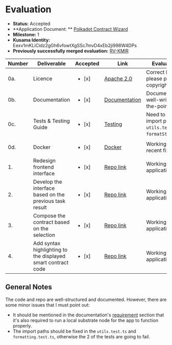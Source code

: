 # Evaluation

- **Status:** Accepted
- **Application Document:
  ** [Polkadot Contract Wizard](https://github.com/w3f/Grants-Program/blob/master/applications/polkadot-contract-wizard.md)
- **Milestone:** 1
- **Kusama Identity:** Eexv1mKLiCidz2gGh6vfowtXgSSc7mvD4xEb2ji998W4DPs
- **Previously successfully merged evaluation:** [RV-KMIR](https://github.com/w3f/Grant-Milestone-Delivery/pull/820)

| Number | Deliverable                                                  | Accepted               | Link                                                                                              | Evaluation Notes                                                                                                                           |
|--------|--------------------------------------------------------------|------------------------|---------------------------------------------------------------------------------------------------|--------------------------------------------------------------------------------------------------------------------------------------------|
| 0a.    | Licence                                                      | <ul><li>[x] </li></ul> | [Apache 2.0](https://github.com/protofire/polkadot-contract-wizard/blob/milestone-1/LICENSE)      | Correct Licence, but please put your copyright [here](https://github.com/protofire/polkadot-contract-wizard/blob/milestone-1/LICENSE#L189) |
| 0b.    | Documentation                                                | <ul><li>[x] </li></ul> | [Documentation](https://github.com/protofire/polkadot-contract-wizard/blob/milestone-1/README.md) | Documentation is well-written and to-the-point.                                                                                            |
| 0c.    | Tests & Testing Guide                                        | <ul><li>[x] </li></ul> | [Testing](https://github.com/protofire/polkadot-contract-wizard/blob/milestone-1/tests/Readme.md) | Need to change the import paths in `utils.test.ts` and `formatString.test.ts`.                                                             |
| 0d.    | Docker                                                       | <ul><li>[x] </li></ul> | [Docker](https://github.com/protofire/polkadot-contract-wizard#a-with-docker)                     | Working fine after the recent fixes                                                                                                        |
| 1.     | Redesign frontend interface                                  | <ul><li>[x] </li></ul> | [Repo link](https://github.com/protofire/polkadot-contract-wizard/tree/milestone-1)               | Working as per application.                                                                                                                |
| 2.     | Develop the interface based on the previous task result      | <ul><li>[x] </li></ul> | [Repo link](https://github.com/protofire/polkadot-contract-wizard/tree/milestone-1)               | Working as per application                                                                                                                 |
| 3.     | Compose the contract based on the selection                  | <ul><li>[x] </li></ul> | [Repo link](https://github.com/protofire/polkadot-contract-wizard/tree/milestone-1)               | Working as per application                                                                                                                 |
| 4.     | Add syntax highlighting to the displayed smart contract code | <ul><li>[x] </li></ul> | [Repo link](https://github.com/protofire/polkadot-contract-wizard/tree/milestone-1)               | Working as per application                                                                                                                 |

## General Notes

The code and repo are well-structured and documented. However, there are some minor issues that I must point out:

- It should be mentioned in the
  documentation's [requirement](https://github.com/protofire/polkadot-contract-wizard/tree/milestone-1#b-local-stack)
  section that it's also required to run a local substrate node for the app to function properly.
- The import paths should be fixed in the `utils.test.ts` and `formatting.test.ts`, otherwise the 2 of the tests are
  going to fail.

